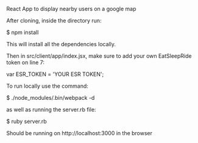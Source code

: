 React App to display nearby users on a google map

After cloning, inside the directory run:

$ npm install

This will install all the dependencies locally.

Then in src/client/app/index.jsx, make sure to add your own EatSleepRide token on line 7:

var ESR_TOKEN = 'YOUR ESR TOKEN';

To run locally use the command:

$ ./node_modules/.bin/webpack -d

as well as running the server.rb file:

$ ruby server.rb

Should be running on http://localhost:3000 in the browser

